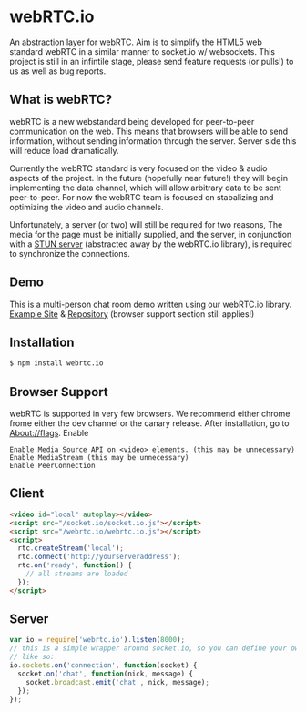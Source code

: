# webRTC.io

An abstraction layer for webRTC. Aim is to simplify the HTML5 web standard webRTC in a similar manner to socket.io w/ websockets. This project is still in an infintile stage, please send feature requests (or pulls!) to us as well as bug reports.

## What is webRTC?
webRTC is a new webstandard being developed for peer-to-peer communication on the web. This means that browsers will be able to send information, without sending information through the server. Server side this will reduce load dramatically. 

Currently the webRTC standard is very focused on the video & audio aspects of the project. In the future (hopefully near future!) they will begin implementing the data channel, which will allow arbitrary data to be sent peer-to-peer. For now the webRTC team is focused on stabalizing and optimizing the video and audio channels.

Unfortunately, a server (or two) will still be required for two reasons, The media for the page must be initially supplied, and the server, in conjunction with a [STUN server](http://en.wikipedia.org/wiki/STUN) (abstracted away by the webRTC.io library), is required to synchronize the connections.

## Demo
This is a multi-person chat room demo written using our webRTC.io library. [Example Site](http://multiwebrtc.nodejitsu.com) & [Repository](http://www.github.com/dennismartensson/webrtc.io-demo/) (browser support section still applies!)

## Installation

```bash
$ npm install webrtc.io
```

## Browser Support
webRTC is supported in very few browsers. We recommend either chrome frome either the dev channel or the canary release.
After installation, go to [About://flags](chrome://flags/). Enable
```
Enable Media Source API on <video> elements. (this may be unnecessary)
Enable MediaStream (this may be unnecessary)
Enable PeerConnection
```

## Client

```html
<video id="local" autoplay></video>
<script src="/socket.io/socket.io.js"></script>
<script src="/webrtc.io/webrtc.io.js"></script>
<script>
  rtc.createStream('local');
  rtc.connect('http://yourserveraddress');
  rtc.on('ready', function() {
    // all streams are loaded
  });
</script>
```

## Server

```javascript
var io = require('webrtc.io').listen(8000);
// this is a simple wrapper around socket.io, so you can define your own events
// like so:
io.sockets.on('connection', function(socket) {
  socket.on('chat', function(nick, message) {
    socket.broadcast.emit('chat', nick, message);
  });
});
```
